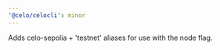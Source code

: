 ```yaml
---
'@celo/celocli': minor
---
```


Adds celo-sepolia + 'testnet' aliases for use with the node flag.  

